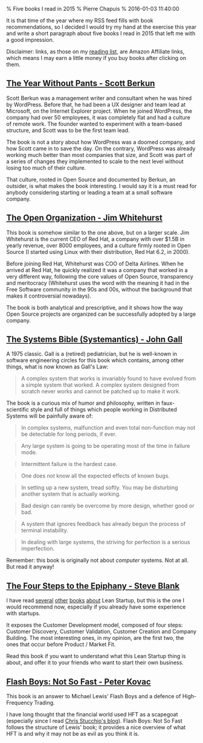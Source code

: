 % Five books I read in 2015
% Pierre Chapuis
% 2016-01-03 11:40:00

<!--@
  description = [[
    Five books I read in 2015: The Year Without Pants, The Open Organization,
    Systemantics, The Four Steps to the Epiphany and Flash Boys: Not So Fast.
  ]]
-->

It is that time of the year where my RSS feed fills with book recommendations,
so I decided I would try my hand at the exercise this year and write a short
paragraph about five books I read in 2015 that left me with a good impression.

Disclaimer: links, as those on my [reading list](https://catwell.info/booklist/),
are Amazon Affiliate links, which means I may earn a little money if you buy
books after clicking on them.

## [The Year Without Pants - Scott Berkun](http://amzn.to/1NuJ5AR)

Scott Berkun was a management writer and consultant when he was hired by
WordPress. Before that, he had been a UX designer and team lead at Microsoft,
on the Internet Explorer project. When he joined WordPress, the company had
over 50 employees, it was completely flat and had a culture of remote work.
The founder wanted to experiment with a team-based structure, and Scott was
to be the first team lead.

The book is not a story about how WordPress was a doomed company, and how
Scott came in to save the day. On the contrary, WordPress was already working
much better than most companies that size, and Scott was part of a series of
changes they implemented to scale to the next level without losing too much
of their culture.

That culture, rooted in Open Source and documented by Berkun, an outsider,
is what makes the book interesting. I would say it is a must read for
anybody considering starting or leading a team at a small software company.

## [The Open Organization - Jim Whitehurst](http://amzn.to/1NktPAS)

This book is somehow similar to the one above, but on a larger scale.
Jim Whitehurst is the current CEO of Red Hat, a company with over $1.5B in
yearly revenue, over 8000 employees, and a culture firmly rooted in Open
Source (I started using Linux with their distribution, Red Hat 6.2, in 2000).

Before joining Red Hat, Whitehurst was COO of Delta Airlines. When he arrived
at Red Hat, he quickly realized it was a company that worked in a very
different way, following the core values of Open Source, transparency and
meritocracy (Whitehurst uses the word with the meaning it had in the
Free Software community in the 90s and 00s, without the background that makes
it controversial nowadays).

The book is both analytical and prescriptive, and it shows how the way
Open Source projects are organized can be successfully adopted by a large
company.

## [The Systems Bible (Systemantics) - John Gall](http://amzn.to/1NuKgQO)

A 1975 classic. Gall is a (retired) pediatrician, but he is well-known in
software engineering circles for this book which contains, among other things,
what is now known as Gall's Law:

> A complex system that works is invariably found to have evolved from a simple
> system that worked. A complex system designed from scratch never works and
> cannot be patched up to make it work.

The book is a curious mix of humor and philosophy, written in faux-scientific
style and full of things which people working in Distributed Systems will be
painfully aware of:

> In complex systems, malfunction and even total non-function may not be
> detectable for long periods, if ever.

> Any large system is going to be operating most of the time in failure mode.

> Intermittent failure is the hardest case.

> One does *not* know all the expected effects of known bugs.

> In setting up a new system, tread softly. You may be disturbing another
> system that is actually working.

> Bad design can rarely be overcome by more design, whether good or bad.

> A system that ignores feedback has already begun the process of terminal
> instability.

> In dealing with large systems, the striving for perfection is a serious
> imperfection.

Remember: this book is originally not about *computer* systems. Not at all.
But read it anyway!

## [The Four Steps to the Epiphany - Steve Blank](http://amzn.to/1Himm61)

I have read [several](http://amzn.to/132XE3z) [other](http://amzn.to/1HikaeJ)
[books](http://amzn.to/1eXLEJF) [about](http://amzn.to/18xfzCx) Lean Startup,
but this is the one I would recommend now, especially if you already have
some experience with startups.

It exposes the Customer Development model, composed of four steps:
Customer Discovery, Customer Validation, Customer Creation and Company
Building. The most interesting ones, in my opinion, are the first two,
the ones that occur before Product / Market Fit.

Read this book if you want to understand what this Lean Startup thing is
about, and offer it to your friends who want to start their own business.

## [Flash Boys: Not So Fast - Peter Kovac](http://amzn.to/1Pwcp90)

This book is an answer to Michael Lewis' Flash Boys and a defence of
High-Frequency Trading.

I have long thought that the financial world used HFT as a scapegoat
(especially since I read
[Chris Stucchio's blog](https://www.chrisstucchio.com/blog/2012/hft_apology.html)).
Flash Boys: Not So Fast follows the structure of Lewis' book; it provides a
nice overview of what HFT is and why it may not be as evil as you think it is.
